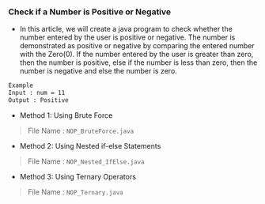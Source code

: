 ### Check if a Number is Positive or Negative

- In this article, we will create a java program to check whether the number entered by the user is positive or negative. The number is demonstrated as positive or negative by comparing the entered number with the Zero(0). If the number entered by the user is greater than zero, then the number is positive, else if the number is less than zero, then the number is negative and else the number is zero.

```bash
Example
Input : num = 11
Output : Positive
```

- Method 1: Using Brute Force
> File Name : `NOP_BruteForce.java`
- Method 2: Using Nested if-else Statements
> File Name : `NOP_Nested_IfElse.java`
- Method 3: Using Ternary Operators
> File Name : `NOP_Ternary.java`
